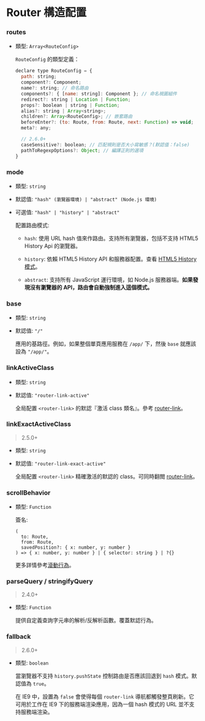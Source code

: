 
# Router 構造配置

### routes

- 類型: `Array<RouteConfig>`

  `RouteConfig` 的類型定義：

  ``` js
  declare type RouteConfig = {
    path: string;
    component?: Component;
    name?: string; // 命名路由
    components?: { [name: string]: Component }; // 命名視圖組件
    redirect?: string | Location | Function;
    props?: boolean | string | Function;
    alias?: string | Array<string>;
    children?: Array<RouteConfig>; // 嵌套路由
    beforeEnter?: (to: Route, from: Route, next: Function) => void;
    meta?: any;

    // 2.6.0+
    caseSensitive?: boolean; // 匹配規則是否大小寫敏感？(默認值：false)
    pathToRegexpOptions?: Object; // 編譯正則的選項
  }
  ```

### mode

- 類型: `string`

- 默認值: `"hash" (瀏覽器環境) | "abstract" (Node.js 環境)`

- 可選值: `"hash" | "history" | "abstract"`

  配置路由模式:

  - `hash`: 使用 URL hash 值來作路由。支持所有瀏覽器，包括不支持 HTML5 History Api 的瀏覽器。

  - `history`: 依賴 HTML5 History API 和服務器配置。查看 [HTML5 History 模式](../essentials/history-mode.md)。

  - `abstract`: 支持所有 JavaScript 運行環境，如 Node.js 服務器端。**如果發現沒有瀏覽器的 API，路由會自動強制進入這個模式。**

### base

- 類型: `string`

- 默認值: `"/"`

  應用的基路徑。例如，如果整個單頁應用服務在 `/app/` 下，然後 `base` 就應該設為 `"/app/"`。

### linkActiveClass

- 類型: `string`

- 默認值: `"router-link-active"`

  全局配置 `<router-link>` 的默認『激活 class 類名』。參考 [router-link](router-link.md)。

### linkExactActiveClass

> 2.5.0+

- 類型: `string`

- 默認值: `"router-link-exact-active"`

  全局配置 `<router-link>` 精確激活的默認的 class。可同時翻閲 [router-link](router-link.md)。

### scrollBehavior

- 類型: `Function`

  簽名:

  ```
  (
    to: Route,
    from: Route,
    savedPosition?: { x: number, y: number }
  ) => { x: number, y: number } | { selector: string } | ?{}
  ```

  更多詳情參考[滾動行為](../advanced/scroll-behavior.md)。

### parseQuery / stringifyQuery

> 2.4.0+

- 類型: `Function`

  提供自定義查詢字元串的解析/反解析函數。覆蓋默認行為。

### fallback

> 2.6.0+

- 類型: `boolean`

  當瀏覽器不支持 `history.pushState` 控制路由是否應該回退到 `hash` 模式。默認值為 `true`。

  在 IE9 中，設置為 `false` 會使得每個 `router-link` 導航都觸發整頁刷新。它可用於工作在 IE9 下的服務端渲染應用，因為一個 hash 模式的 URL 並不支持服務端渲染。

